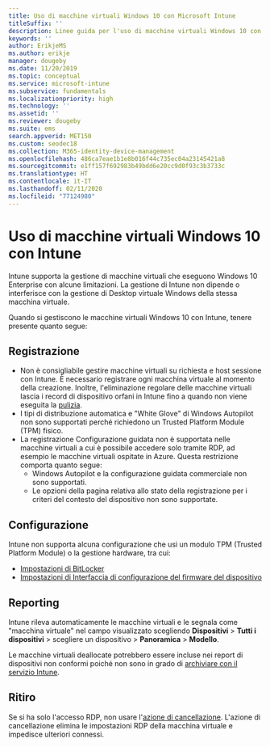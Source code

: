 ```yaml
---
title: Uso di macchine virtuali Windows 10 con Microsoft Intune
titleSuffix: ''
description: Linee guida per l'uso di macchine virtuali Windows 10 con Microsoft Intune
keywords: ''
author: ErikjeMS
ms.author: erikje
manager: dougeby
ms.date: 11/20/2019
ms.topic: conceptual
ms.service: microsoft-intune
ms.subservice: fundamentals
ms.localizationpriority: high
ms.technology: ''
ms.assetid: ''
ms.reviewer: dougeby
ms.suite: ems
search.appverid: MET150
ms.custom: seodec18
ms.collection: M365-identity-device-management
ms.openlocfilehash: 486ca7eae1b1e8b016f44c735ec04a23145421a8
ms.sourcegitcommit: e1ff157f692983b49bdd6e20cc9d0f93c3b3733c
ms.translationtype: HT
ms.contentlocale: it-IT
ms.lasthandoff: 02/11/2020
ms.locfileid: "77124980"
---
```

# <a name="using-windows-10-virtual-machines-with-intune"></a>Uso di macchine virtuali Windows 10 con Intune

Intune supporta la gestione di macchine virtuali che eseguono Windows 10 Enterprise con alcune limitazioni. La gestione di Intune non dipende o interferisce con la gestione di Desktop virtuale Windows della stessa macchina virtuale.

Quando si gestiscono le macchine virtuali Windows 10 con Intune, tenere presente quanto segue:

## <a name="enrollment"></a>Registrazione
- Non è consigliabile gestire macchine virtuali su richiesta e host sessione con Intune. È necessario registrare ogni macchina virtuale al momento della creazione. Inoltre, l'eliminazione regolare delle macchine virtuali lascia i record di dispositivo orfani in Intune fino a quando non viene eseguita la [pulizia](../remote-actions/devices-wipe.md#automatically-delete-devices-with-cleanup-rules). 
- I tipi di distribuzione automatica e "White Glove" di Windows Autopilot non sono supportati perché richiedono un Trusted Platform Module (TPM) fisico. 
- La registrazione Configurazione guidata non è supportata nelle macchine virtuali a cui è possibile accedere solo tramite RDP, ad esempio le macchine virtuali ospitate in Azure. Questa restrizione comporta quanto segue:
    - Windows Autopilot e la configurazione guidata commerciale non sono supportati.
    - Le opzioni della pagina relativa allo stato della registrazione per i criteri del contesto del dispositivo non sono supportate.

## <a name="configuration"></a>Configurazione
Intune non supporta alcuna configurazione che usi un modulo TPM (Trusted Platform Module) o la gestione hardware, tra cui:
- [Impostazioni di BitLocker](../configuration/device-profiles.md#endpoint-protection)
- [Impostazioni di Interfaccia di configurazione del firmware del dispositivo](../configuration/device-profiles.md#device-firmware-configuration-interface)

## <a name="reporting"></a>Reporting
Intune rileva automaticamente le macchine virtuali e le segnala come "macchina virtuale" nel campo visualizzato scegliendo **Dispositivi** > **Tutti i dispositivi** > scegliere un dispositivo > **Panoramica** > **Modello**. 

Le macchine virtuali deallocate potrebbero essere incluse nei report di dispositivi non conformi poiché non sono in grado di [archiviare con il servizio Intune](../configuration/device-profile-troubleshoot.md#how-long-does-it-take-for-devices-to-get-a-policy-profile-or-app-after-they-are-assigned).

## <a name="retirement"></a>Ritiro
Se si ha solo l'accesso RDP, non usare l'[azione di cancellazione](../remote-actions/devices-wipe.md#wipe). L'azione di cancellazione elimina le impostazioni RDP della macchina virtuale e impedisce ulteriori connessi.


